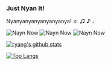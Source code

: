 ### Just Nyan It!

Nyanyanyanyanyanyanya! ♬ ♫ ♪ ♩

![Nayn Now](http://www.nyan.cat/images/thumbs/nyan.gif) ![Nayn Now](http://www.nyan.cat/images/thumbs/nyan.gif) ![Nayn Now](http://www.nyan.cat/images/thumbs/nyan.gif)


[![ryang's github stats](https://github-readme-stats.vercel.app/api?username=Yangruipis&count_private=true&show_icons=true&&bg_color=30,a8edea,fed6e3&title_color=9795f0&text_color=fff&icon_color=9795f0)](https://github.com/anuraghazra/github-readme-stats)

[![Top Langs](https://github-readme-stats.vercel.app/api/top-langs/?username=Yangruipis&layout=compact&hide=Roff,Emacs%20Lisp&bg_color=30,a8edea,fed6e3&title_color=9795f0&text_color=fff&icon_color=9795f0)](https://github.com/anuraghazra/github-readme-stats)

<!--
**Yangruipis/Yangruipis** is a ✨ _special_ ✨ repository because its `README.md` (this file) appears on your GitHub profile.

Here are some ideas to get you started:

- 🔭 I’m currently working on ...
- 🌱 I’m currently learning ...
- 👯 I’m looking to collaborate on ...
- 🤔 I’m looking for help with ...
- 💬 Ask me about ...
- 📫 How to reach me: ...
- 😄 Pronouns: ...
- ⚡ Fun fact: ...
-->
